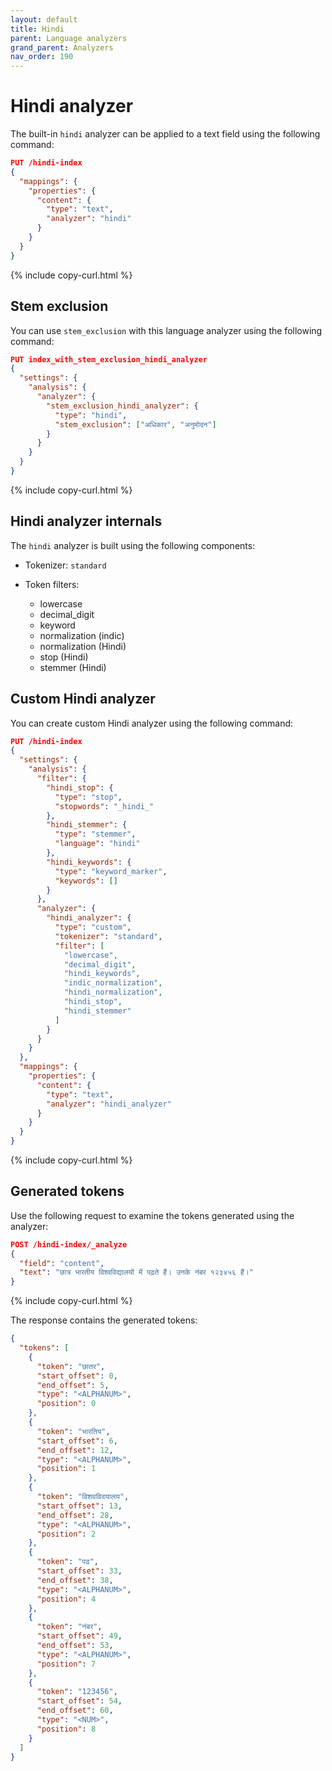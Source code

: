 ```yaml
---
layout: default
title: Hindi
parent: Language analyzers
grand_parent: Analyzers
nav_order: 190
---
```


# Hindi analyzer

The built-in `hindi` analyzer can be applied to a text field using the following command:

```json
PUT /hindi-index
{
  "mappings": {
    "properties": {
      "content": {
        "type": "text",
        "analyzer": "hindi"
      }
    }
  }
}
```
{% include copy-curl.html %}

## Stem exclusion

You can use `stem_exclusion` with this language analyzer using the following command:

```json
PUT index_with_stem_exclusion_hindi_analyzer
{
  "settings": {
    "analysis": {
      "analyzer": {
        "stem_exclusion_hindi_analyzer": {
          "type": "hindi",
          "stem_exclusion": ["अधिकार", "अनुमोदन"]
        }
      }
    }
  }
}
```
{% include copy-curl.html %}

## Hindi analyzer internals

The `hindi` analyzer is built using the following components:

- Tokenizer: `standard`

- Token filters:
  - lowercase
  - decimal_digit
  - keyword
  - normalization (indic)
  - normalization (Hindi)
  - stop (Hindi)
  - stemmer (Hindi)

## Custom Hindi analyzer

You can create custom Hindi analyzer using the following command:

```json
PUT /hindi-index
{
  "settings": {
    "analysis": {
      "filter": {
        "hindi_stop": {
          "type": "stop",
          "stopwords": "_hindi_"
        },
        "hindi_stemmer": {
          "type": "stemmer",
          "language": "hindi"
        },
        "hindi_keywords": {
          "type": "keyword_marker",
          "keywords": []
        }
      },
      "analyzer": {
        "hindi_analyzer": {
          "type": "custom",
          "tokenizer": "standard",
          "filter": [
            "lowercase",
            "decimal_digit",
            "hindi_keywords",
            "indic_normalization",
            "hindi_normalization",
            "hindi_stop",
            "hindi_stemmer"
          ]
        }
      }
    }
  },
  "mappings": {
    "properties": {
      "content": {
        "type": "text",
        "analyzer": "hindi_analyzer"
      }
    }
  }
}
```
{% include copy-curl.html %}

## Generated tokens

Use the following request to examine the tokens generated using the analyzer:

```json
POST /hindi-index/_analyze
{
  "field": "content",
  "text": "छात्र भारतीय विश्वविद्यालयों में पढ़ते हैं। उनके नंबर १२३४५६ हैं।"
}
```
{% include copy-curl.html %}

The response contains the generated tokens:

```json
{
  "tokens": [
    {
      "token": "छातर",
      "start_offset": 0,
      "end_offset": 5,
      "type": "<ALPHANUM>",
      "position": 0
    },
    {
      "token": "भारतिय",
      "start_offset": 6,
      "end_offset": 12,
      "type": "<ALPHANUM>",
      "position": 1
    },
    {
      "token": "विशवविदयालय",
      "start_offset": 13,
      "end_offset": 28,
      "type": "<ALPHANUM>",
      "position": 2
    },
    {
      "token": "पढ",
      "start_offset": 33,
      "end_offset": 38,
      "type": "<ALPHANUM>",
      "position": 4
    },
    {
      "token": "नंबर",
      "start_offset": 49,
      "end_offset": 53,
      "type": "<ALPHANUM>",
      "position": 7
    },
    {
      "token": "123456",
      "start_offset": 54,
      "end_offset": 60,
      "type": "<NUM>",
      "position": 8
    }
  ]
}
```